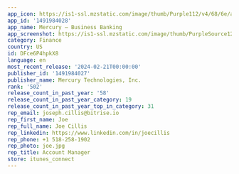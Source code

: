 ```yaml
---
app_icon: https://is1-ssl.mzstatic.com/image/thumb/Purple112/v4/68/6e/aa/686eaa21-6770-3f49-b3a1-0c35532819f6/Release-0-0-1x_U007ephone-0-0-85-220.png/1024x1024bb.png
app_id: '1491984028'
app_name: Mercury – Business Banking
app_screenshot: https://is1-ssl.mzstatic.com/image/thumb/PurpleSource126/v4/6f/cc/0d/6fcc0d70-c2cb-94db-c4c0-1f45b3b70b1f/5b030a60-be45-4b2a-8df7-fc2afdad481c_iOS_6.5_01.jpg/1242x2688bb.png
category: Finance
country: US
id: DFce6P4hpkX8
language: en
most_recent_release: '2024-02-21T00:00:00'
publisher_id: '1491984027'
publisher_name: Mercury Technologies, Inc.
rank: '502'
release_count_in_past_year: '58'
release_count_in_past_year_category: 19
release_count_in_past_year_top_in_category: 31
rep_email: joseph.cillis@bitrise.io
rep_first_name: Joe
rep_full_name: Joe Cillis
rep_linkedin: https://www.linkedin.com/in/joecillis
rep_phone: +1 518-258-1902
rep_photo: joe.jpg
rep_title: Account Manager
store: itunes_connect
---
```

